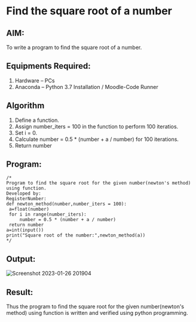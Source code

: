 # Find the square root of a number

## AIM:
To write a program to find the square root of a number.

## Equipments Required:
1. Hardware – PCs
2. Anaconda – Python 3.7 Installation / Moodle-Code Runner

## Algorithm
1. Define a function.
2. Assign number_iters = 100 in the function to perform 100 iteratios.
3. Set i = 0.
4. Calculate  number = 0.5 * (number + a / number) for 100 iterations.
5. Return number

## Program:
```
/*
Program to find the square root for the given number(newton's method) using function.
Developed by: 
RegisterNumber: 
def newton_method(number,number_iters = 100):
 a=float(number)
 for i in range(number_iters):
     number = 0.5 * (number + a / number)
 return number
a=int(input())
print("Square root of the number:",newton_method(a))
*/
```

## Output:
![Screenshot 2023-01-26 201904](https://user-images.githubusercontent.com/121418418/214866941-fa5240ff-51fc-49b0-8a58-4bcd625dedfc.png)



## Result:
Thus the program to find the square root for the given number(newton's method) using function is written and verified using python programming.
